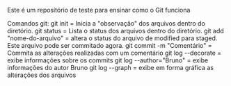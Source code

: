 Este é um repositório de teste para ensinar como o Git funciona

Comandos git:
git init = Inicia a "observação" dos arquivos dentro do diretório.
git status = Lista o status dos arquivos dentro do diretório.
git add "nome-do-arquivo" = altera o status do arquivo de modified para staged. Este arquivo pode ser commitado agora.
git commit -m "Comentário" = Commita as alterações realizadas com um comentário
git log --decorate = exibe informações sobre os commits
git log --author="Bruno" = exibe informações do autor Bruno
git log --graph = exibe em forma gráfica as alterações dos arquivos